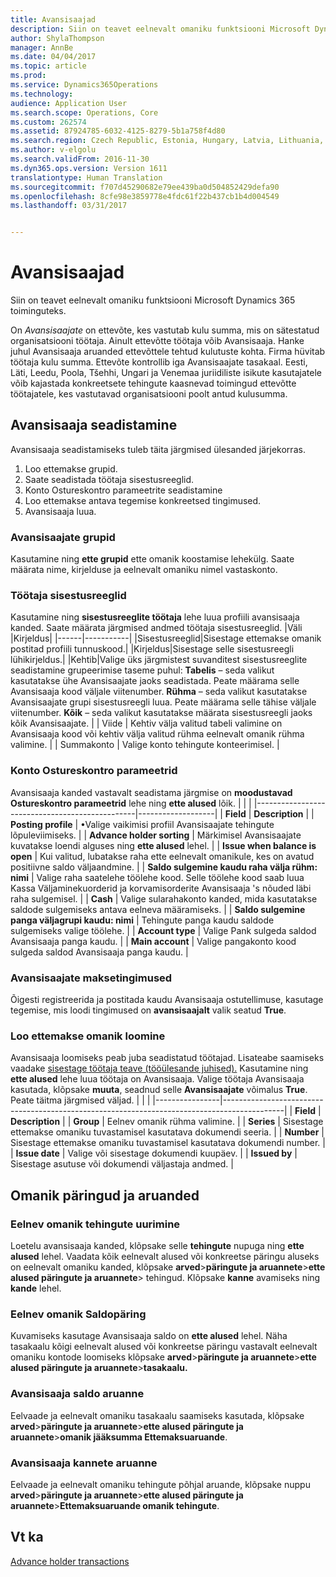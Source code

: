 ```yaml
---
title: Avansisaajad
description: Siin on teavet eelnevalt omaniku funktsiooni Microsoft Dynamics 365 toiminguteks.
author: ShylaThompson
manager: AnnBe
ms.date: 04/04/2017
ms.topic: article
ms.prod: 
ms.service: Dynamics365Operations
ms.technology: 
audience: Application User
ms.search.scope: Operations, Core
ms.custom: 262574
ms.assetid: 87924785-6032-4125-8279-5b1a758f4d80
ms.search.region: Czech Republic, Estonia, Hungary, Latvia, Lithuania, Poland, Russia
ms.author: v-elgolu
ms.search.validFrom: 2016-11-30
ms.dyn365.ops.version: Version 1611
translationtype: Human Translation
ms.sourcegitcommit: f707d45290682e79ee439ba0d504852429defa90
ms.openlocfilehash: 8cfe98e3859778e4fdc61f22b437cb1b4d004549
ms.lasthandoff: 03/31/2017


---
```


# <a name="advance-holders"></a>Avansisaajad

Siin on teavet eelnevalt omaniku funktsiooni Microsoft Dynamics 365 toiminguteks.

On *Avansisaajate* on ettevõte, kes vastutab kulu summa, mis on sätestatud organisatsiooni töötaja. Ainult ettevõtte töötaja võib Avansisaaja. Hanke juhul Avansisaaja aruanded ettevõttele tehtud kulutuste kohta. Firma hüvitab töötaja kulu summa. Ettevõte kontrollib iga Avansisaajate tasakaal. Eesti, Läti, Leedu, Poola, Tšehhi, Ungari ja Venemaa juriidiliste isikute kasutajatele võib kajastada konkreetsete tehingute kaasnevad toimingud ettevõtte töötajatele, kes vastutavad organisatsiooni poolt antud kulusumma.

## <a name="set-up-an-advance-holder"></a>Avansisaaja seadistamine
Avansisaaja seadistamiseks tuleb täita järgmised ülesanded järjekorras.
1.  Loo ettemakse grupid.
2.  Saate seadistada töötaja sisestusreeglid.
3.  Konto Ostureskontro parameetrite seadistamine
4.  Loo ettemakse antava tegemise konkreetsed tingimused.
5.  Avansisaaja luua.

### <a name="advance-holder-groups"></a>Avansisaajate grupid

Kasutamine ning **ette grupid** ette omanik koostamise lehekülg. Saate määrata nime, kirjelduse ja eelnevalt omaniku nimel vastaskonto.
### <a name="employee-posting-profile"></a>Töötaja sisestusreeglid

Kasutamine ning **sisestusreeglite töötaja** lehe luua profiili avansisaaja kanded. Saate määrata järgmised andmed töötaja sisestusreeglid.
|Väli |Kirjeldus|
|------|-----------|
|Sisestusreeglid|Sisestage ettemakse omanik postitad profiili tunnuskood.|
|Kirjeldus|Sisestage selle sisestusreegli lühikirjeldus.|
|Kehtib|Valige üks järgmistest suvanditest sisestusreeglite seadistamine grupeerimise taseme puhul: 
**Tabelis** – seda valikut kasutatakse ühe Avansisaajate jaoks seadistada. Peate määrama selle Avansisaaja kood väljale viitenumber.
**Rühma** – seda valikut kasutatakse Avansisaajate grupi sisestusreegli luua. Peate määrama selle tähise väljale viitenumber.
**Kõik** – seda valikut kasutatakse määrata sisestusreegli jaoks kõik Avansisaajate. | | Viide | Kehtiv välja valitud tabeli valimine on Avansisaaja kood või kehtiv välja valitud rühma eelnevalt omanik rühma valimine. | | Summakonto | Valige konto tehingute konteerimisel. |



### <a name="account-payable-parameters"></a>Konto Ostureskontro parameetrid

Avansisaaja kanded vastavalt seadistama järgmise on **moodustavad Ostureskontro parameetrid** lehe ning **ette alused** lõik.
|                                                |                   |
|------------------------------------------------|-------------------|
|  **Field**                                     | **Description**                                                                                                                                                                  |
| **Posting profile**                            | •Valige vaikimisi profiil Avansisaajate tehingute lõpuleviimiseks.                                                                                                         |
| **Advance holder sorting**                     | Märkimisel Avansisaajate kuvatakse loendi alguses ning **ette alused** lehel.                                                                     |
| **Issue when balance is open**                 | Kui valitud, lubatakse raha ette eelnevalt omanikule, kes on avatud positiivne saldo väljaandmine.                                                                      |
| **Saldo sulgemine kaudu raha välja rühm: nimi** | Valige raha saatelehe töölehe kood. Selle töölehe kood saab luua Kassa Väljaminekuorderid ja korvamisorderite Avansisaaja 's nõuded läbi raha sulgemisel. |
| **Cash**                                       | Valige sularahakonto kanded, mida kasutatakse saldode sulgemiseks antava eelneva määramiseks.                                                                 |
| **Saldo sulgemine panga väljagrupi kaudu: nimi** | Tehingute panga kaudu saldode sulgemiseks valige töölehe.                                                                                                   |
| **Account type**                               | Valige Pank sulgeda saldod Avansisaaja panga kaudu.                                                                                                        |
| **Main account**                               | Valige pangakonto kood sulgeda saldod Avansisaaja panga kaudu.                                                                                           |

### <a name="terms-of-payment-for-advance-holder"></a>Avansisaajate maksetingimused

Õigesti registreerida ja postitada kaudu Avansisaaja ostutellimuse, kasutage tegemise, mis loodi tingimused on **avansisaajalt** valik seatud **True**.
### <a name="create-an-advance-holder-creation"></a>Loo ettemakse omanik loomine

Avansisaaja loomiseks peab juba seadistatud töötajad. Lisateabe saamiseks vaadake [sisestage töötaja teave (tööülesande juhised).](http://ax.help.dynamics.com/en/wiki/enter-worker-information/) Kasutamine ning **ette alused** lehe luua töötaja on Avansisaaja. Valige töötaja Avansisaaja kasutada, klõpsake **muuta**, seadnud selle **Avansisaajate** võimalus **True**. Peate täitma järgmised väljad.
|                |                                                                                             |
|----------------|---------------------------------------------------------------------------------------------|
| **Field**      | **Description**                                                                             |
| **Group**      | Eelnev omanik rühma valimine.                                                             |
| **Series**     | Sisestage ettemakse omaniku tuvastamisel kasutatava dokumendi seeria. |
| **Number**     | Sisestage ettemakse omaniku tuvastamisel kasutatava dokumendi number. |
| **Issue date** | Valige või sisestage dokumendi kuupäev.                                                    |
| **Issued by**  | Sisestage asutuse või dokumendi väljastaja andmed.                       |

## <a name="advance-holder-inquiries-and-reports"></a>Omanik päringud ja aruanded
### <a name="advance-holder-transactions-inquiry"></a>Eelnev omanik tehingute uurimine

Loetelu avansisaaja kanded, klõpsake selle **tehingute** nupuga ning **ette alused** lehel. Vaadata kõik eelnevalt alused või konkreetse päringu aluseks on eelnevalt omaniku kanded, klõpsake **arved**&gt;**päringute ja aruannete**&gt;**ette alused päringute ja aruannete**&gt; tehingud. Klõpsake **kanne** avamiseks ning **kande** lehel.
### <a name="advance-holder-balance-inquiry"></a>Eelnev omanik Saldopäring

Kuvamiseks kasutage Avansisaaja saldo on **ette alused** lehel. Näha tasakaalu kõigi eelnevalt alused või konkreetse päringu vastavalt eelnevalt omaniku kontode loomiseks klõpsake **arved**&gt;**päringute ja aruannete**&gt;**ette alused päringute ja aruannete**&gt;**tasakaalu.**
### <a name="advance-holder-balance-report"></a>Avansisaaja saldo aruanne

Eelvaade ja eelnevalt omaniku tasakaalu saamiseks kasutada, klõpsake **arved**&gt;**päringute ja aruannete**&gt;**ette alused päringute ja aruannete**&gt;**omanik jääksumma Ettemaksuaruande**.
### <a name="advance-holder-transactions-report"></a>Avansisaaja kannete aruanne

Eelvaade ja eelnevalt omaniku tehingute põhjal aruande, klõpsake nuppu **arved**&gt;**päringute ja aruannete**&gt;**ette alused päringute ja aruannete**&gt;**Ettemaksuaruande omanik tehingute**.



<a name="see-also"></a>Vt ka
--------

[Advance holder transactions](emea-advance-holders-transactions.md)


